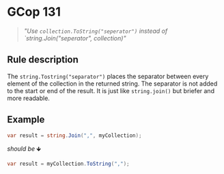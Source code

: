 ﻿# GCop 131

> *"Use `collection.ToString("seperator")` instead of `string.Join("seperator", collection)"*

## Rule description

The `string.Tostring("separator")` places the separator between every element of the collection in the returned string. The separator is not added to the start or end of the result. It is just like `string.join()` but briefer and more readable.

## Example

```csharp
var result = string.Join(",", myCollection);
```

*should be* 🡻

```csharp
var result = myCollection.ToString(",");
```